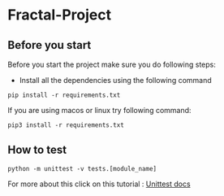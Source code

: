 # Fractal-Project

## Before you start

Before you start the project make sure you do following steps:
* Install all the dependencies using the following  command
```
pip install -r requirements.txt
```
If you are using macos or linux try following command:
```
pip3 install -r requirements.txt
```
## How to test
```
python -m unittest -v tests.[module_name]
```
For more about this click on this tutorial : [Unittest docs](https://docs.python.org/3/library/unittest.html)


[//]: # (## Resources)

[//]: # (&#40;Xie, Allaire, and Grolemund 2018&#41;)

[//]: # ()
[//]: # (<div id="refs" class="references csl-bib-body hanging-indent">)

[//]: # ()
[//]: # (<div id="ref-xie2018" class="csl-entry">)

[//]: # ()
[//]: # (Xie, Yihui, J. J. Allaire, and Garrett Grolemund. 2018. *R Markdown: The)

[//]: # (Definitive Guide*. Boca Raton, Florida: Chapman; Hall/CRC.)

[//]: # (<https://bookdown.org/yihui/rmarkdown>.)

[//]: # ()
[//]: # (</div>)

[//]: # ()
[//]: # (</div>)